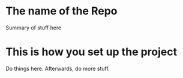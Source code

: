 # The name of the Repo

Summary of stuff here

# This is how you set up the project

Do things here. Afterwards, do more stuff. 
